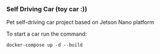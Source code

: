 ### Self Driving Car (toy car :))

Pet self-driving car project based on Jetson Nano platform 

To start a car run the command:
```
docker-compose up -d --build
```